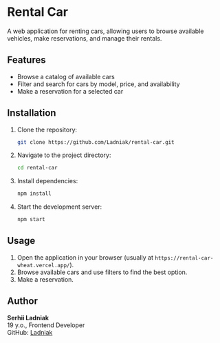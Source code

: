 # Rental Car

A web application for renting cars, allowing users to browse available vehicles, make reservations, and manage their rentals.

## Features

- Browse a catalog of available cars
- Filter and search for cars by model, price, and availability
- Make a reservation for a selected car

## Installation

1. Clone the repository:
   ```sh
   git clone https://github.com/Ladniak/rental-car.git
   ```
2. Navigate to the project directory:
   ```sh
   cd rental-car
   ```
3. Install dependencies:
   ```sh
   npm install
   ```
4. Start the development server:
   ```sh
   npm start
   ```

## Usage

1. Open the application in your browser (usually at `https://rental-car-wheat.vercel.app/`).
2. Browse available cars and use filters to find the best option.
3. Make a reservation.

## Author

**Serhii Ladniak**  
19 y.o., Frontend Developer  
GitHub: [Ladniak](https://github.com/Ladniak)
